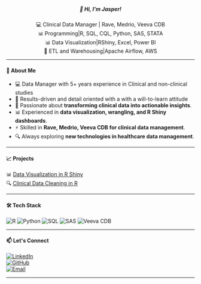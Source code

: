 <h5 align="center">👋 Hi, I'm Jasper!</h5>

<p align="center">
  💻 Clinical Data Manager | Rave, Medrio, Veeva CDB 
  <br>
  📊 Programming|R, SQL, CQL, Python, SAS, STATA  
  <br>
  📊 Data Visualization|RShiny, Excel, Power BI
  <br>
  🔬 ETL and Warehousing|Apache Airflow, AWS 
</p>

---

#### 🚀 **About Me**
- 💻 Data Manager with 5+ years experience in Clinical and non-clinical studies
- 🧭 Results-driven and detail oriented with a with a will-to-learn attitude
- 🏥 Passionate about **transforming clinical data into actionable insights**.  
- 📊 Experienced in **data visualization, wrangling, and R Shiny dashboards**.  
- ⚡ Skilled in **Rave, Medrio, Veeva CDB for clinical data management**.  
- 🔍 Always exploring **new technologies in healthcare data management**.
    
---

#### 📈 **Projects**
📊 [Data Visualization in R Shiny](https://jasper-otieno.shinyapps.io/Visuals_Dashboard/)
<br>
🔍 [Clinical Data Cleaning in R](https://github.com/JasperOtieno/Wrangling_With_R) 

---

#### 🛠 **Tech Stack**
![R](https://img.shields.io/badge/R-276DC3?logo=r&logoColor=white)
![Python](https://img.shields.io/badge/Python-3776AB?logo=python&logoColor=white)
![SQL](https://img.shields.io/badge/SQL-4479A1?logo=mysql&logoColor=white)
![SAS](https://img.shields.io/badge/SAS-004B87?logo=sas&logoColor=white)
![Veeva CDB](https://img.shields.io/badge/Veeva_CDB-F47B20?logo=veeva&logoColor=white)

---

#### 📫 **Let's Connect**
[![LinkedIn](https://img.shields.io/badge/LinkedIn-0077B5?logo=linkedin&logoColor=white)](https://linkedin.com/in/Jasper-Otieno)  
[![GitHub](https://img.shields.io/badge/GitHub-181717?logo=github&logoColor=white)](https://github.com/JasperOtieno)  
[![Email](https://img.shields.io/badge/Email-D14836?logo=gmail&logoColor=white)](mailto:jaotie@gmail.com) 

---


